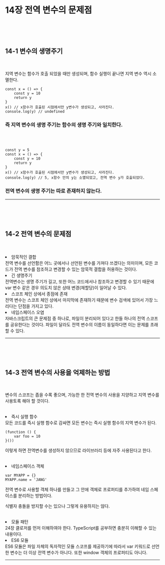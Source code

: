 # 14장 전역 변수의 문제점
<br>
<br>
<br>

## 14-1 변수의 생명주기

<br>

지역 변수는 함수가 호출 되었을 때만 생성되며, 함수 실행이 끝나면 지역 변수 역시 소멸한다.

```
const x = () => {
    const y = 10
    return y
}
x() // x함수가 호출된 시점에서만 y변수가 생성되고, 사라진다.
console.log(y) // undefined
```

### 즉 지역 변수의 생명 주기는 함수의 생명 주기와 일치한다.


<br>
<br>


```
const y = 5
const x = () => {
    const y = 10
    return y
}
x() // x함수가 호출된 시점에서만 y변수가 생성되고, 사라진다.
console.log(y) // 5, x함수 안의 y는 소멸되었고, 전역 변수 y가 호출되었다.
```

### 전역 변수의 생명 주기는 따로 존재하지 않는다.

---

<br>
<br>
<br>

## 14-2 전역 변수의 문제점

<br>

<br>
<li>암묵적인 결합</li>
전역 변수를 선언함은 어느 곳에서나 선언된 변수를 가져다 쓰겠다는 의미이며, 모든 코드가 전역 변수를 참조하고 변경할 수 있는 암묵적 결합을 허용하는 것이다.

<br>
<li>긴 생명주기</li>
전역변수는 생명 주기가 길고, 또한 어느 코드에서나 참조하고 변경할 수 있기 때문에 var 변수 같은 경우 의도치 않은 상태 변경(재할당)이 일어날 수 있다. 

<br>
<li>스코프 체인 상에서 종점에 존재</li>
전역 변수는 스코프 체인 상에서 마지막에 존재하기 때문에 변수 검색에 있어서 가장 느리다는 단점을 가지고 있다.

<br>
<li>네임스페이스 오염</li>
자바스크립트의 큰 문제점 중 하나로, 파일이 분리되어 있다고 한들 하나의 전역 스코프를 공유한다는 것이다. 파일이 달라도 전역 변수의 이름이 동일하다면 이는 문제를 초래할 수 있다.


---
<br>
<br>
<br>

## 14-3 전역 변수의 사용을 억제하는 방법

<br>

변수의 스코프는 좁을 수록 좋으며, 가능한 한 전역 변수의 사용을 지양하고 지역 변수를 사용토록 해야 할 것이다.

<br>
<li>즉시 실행 함수</li>
모든 코드를 즉시 실행 함수로 감싸면 모든 변수는 즉시 실행 함수의 지역 변수가 된다.

```
(function () {
    var foo = 10
}())
```

이렇게 하면 전역변수를 생성하지 않으므로 라이브러리 등에 자주 사용된다고 한다.

<br>
<li>네임스페이스 객체</li>

```
var MYAPP = {}
MYAPP.name = 'JANG'
```
전역 변수로 사용할 객체 하나를 만들고 그 안에 객체로 프로퍼티를 추가하여 네임 스페이스를 분리하는 방법이다.

식별자 충돌을 방지할 수는 있으나 그렇게 유용하지는 않다.

<br>
<li>모듈 패턴</li>
24장 클로저를 먼저 이해하여야 한다.
TypeScript를 공부하면 충분히 이해할 수 있는 내용이다.

<br>
<li>ES6 모듈</li>
ES6 모듈은 파일 자체의 독자적인 모듈 스코프를 제공하기에 따라서 var 키워드로 선언한 변수는 더 이상 전역 변수가 아니다. 또한 window 객체의 프로퍼티도 아니다.

---
